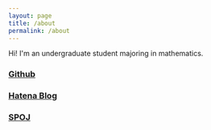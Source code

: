 ```yaml
---
layout: page
title: /about
permalink: /about
---
```


Hi! I'm an undergraduate student majoring in mathematics.

### [Github](https://github.com/igarash1)

### [Hatena Blog](https://igarash1-sol.hatenablog.com/)

### [SPOJ](https://www.spoj.com/users/igarash1/)

